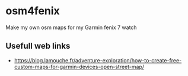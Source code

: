 # osm4fenix
Make my own osm maps for my Garmin fenix 7 watch

## Usefull web links

* https://blog.lamouche.fr/adventure-exploration/how-to-create-free-custom-maps-for-garmin-devices-open-street-map/